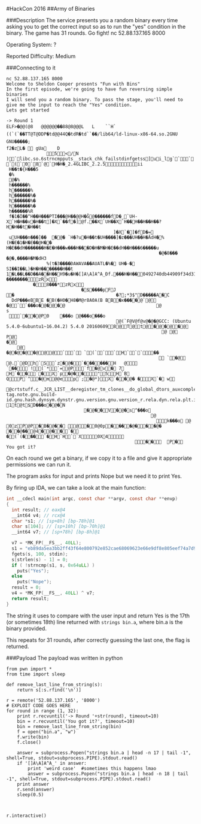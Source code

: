 #HackCon 2016
##Army of Binaries

###Description
The service presents you a random binary every time asking you to get the correct input so as to run the "yes" condition in the binary. The game has 31 rounds. Go fight! nc 52.88.137.165 8000

Operating System: ?

Reported Difficulty: Medium

###Connecting to it

```
nc 52.88.137.165 8000
Welcome to Sheldon Cooper presents "Fun with Bins"
In the first episode, we're going to have fun reversing simple binaries
I will send you a random binary. To pass the stage, you'll need to give me the input to reach the "Yes" condition.
Lets get started

-> Round 1
ELF>�@@(@8	@@@@@@��88@8@@@L	L	 ``H` ((`(`��TT@T@DDP�td@@44Q�tdR�td``��/lib64/ld-linux-x86-64.so.2GNU GNU�����;
f2�zL�  gUa    D
               5</N )`libc.so.6strncmpputs__stack_chk_failstdinfgetss]ui_lg``` `(`0`8`@`H�H�_2.4GLIBC_2.2.5ii
 H��t�{H���5
 �%
 @�%
 h������%
 h������%
 h������%�
 h������%�
 h������%�
 h������%R
 f�1�I��^H��H���PTI���@H��@@H�Ǧ@������fD�_`UH-X`H�H��v�H��t]�X`��f�]@f.��X`UH��X`H��H��H��H��?H�H��t�H��t
                                        ]�X`�]�fD�=
 uUH���n���]��	 �@� `H�?u�H��t�UH����]�z���UH��H�ĀdH�%(H�E�1�H�E��@H��	 H�E��dH�������H�E�H���w���H���D�H�M�H�E��dH��H���6�����u
                                                         �@�8���
�@�,����H�M�dH3
               %(t�3����ÐAWAVA��AUATL�%� UH�-� SI��I��L)�H�H�������H��t 1�L��L��D��A��H��H9�u�H�[]A\A]A^A_Ðf.���H�H��0492740db44909f34d319ec6e37c71872c6ef7472de45f280fe54a645df3e01f2a56c173b7d8ebYesNope;4��������P����� ��������zRx
          �8���*zRx
                            �$����pFJ
�                                      �?;*3$"D�����A�C
  DdP���eBBE �B(�H0�H8�M@r8A0A(B BB�x����@`@
�@``���o�@�@�@                                  @
s
 `��@P0	���o @���o���o
                                         @(`F@V@f@v@�@�@GCC: (Ubuntu 5.4.0-6ubuntu1~16.04.2) 5.4.0 201606098@T@t@�@�@�@
                                                          @ @	P@
�@
    @
�@�@�@�@@@`` `(```H```��
                                                          `�@ @.`@Dh`S`z�@�`������H	@ `��`!(`*`=@P`f�@v� 7 H`��`�X`p�@��"5H`B QP`^�@m@@ep`;�@*}X`��@� �X`� w
                                 @crtstuff.c__JCR_LIST__deregister_tm_clones__do_global_dtors_auxcompleted.7585__do_global_dtors_aux_fini_array_entryframe_dummy__frame_dummy_init_array_entry0492740db44909f34d319ec6e37c71872c6ef7472de45f280fe54a645df3e01f2a56c173b7d8eb.c__FRAME_END____JCR_END____init_array_end_DYNAMIC__init_array_start__GNU_EH_FRAME_HDR_GLOBAL_OFFSET_TABLE___libc_csu_finistrncmp@@GLIBC_2.2.5_ITM_deregisterTMCloneTableputs@@GLIBC_2.2.5stdin@@GLIBC_2.2.5_edatastrlen@@GLIBC_2.2.5__stack_chk_fail@@GLIBC_2.4__libc_start_main@@GLIBC_2.2.5fgets@@GLIBC_2.2.5__data_start__gmon_start____dso_handle_IO_stdin_used__libc_csu_init__bss_startmain_Jv_RegisterClasses__TMC_END___ITM_registerTMCloneTable.symtab.strtab.shstrtab.interp.note.ABI-tag.note.gnu.build-id.gnu.hash.dynsym.dynstr.gnu.version.gnu.version_r.rela.dyn.rela.plt.init.plt.got.text.fini.rodata.eh_frame_hdr.eh_frame.init_array.fini_array.jcr.dynamic.got.plt.data.bss.comment8@8#T@T 1t@t$D���o�@�N
                             �@��V�@�s^���o
                                                      @
                                                        k���o @ 0zP@P�B�@�� @�0@0p����@���@�	��@��@4�@��`� �(`(���`�H`H``X0X4
                                                ��	P�
You got it?
```

On each round we get a binary, if we copy it to a file and give it appropriate permissions we can run it.

The program asks for input and prints Nope but we need it to print Yes.


By firing up IDA, we can take a look at the main function:
```c
int __cdecl main(int argc, const char **argv, const char **envp)
{
  int result; // eax@4
  __int64 v4; // rcx@4
  char *s1; // [sp+8h] [bp-78h]@1
  char s[104]; // [sp+10h] [bp-70h]@1
  __int64 v7; // [sp+78h] [bp-8h]@1

  v7 = *MK_FP(__FS__, 40LL);
  s1 = "eb89da5ea3bb2ff43f64e800792e852cae68069623e66e9df8e805eef74a7d99e97e6842a6";
  fgets(s, 100, stdin);
  s[strlen(s) - 1] = 0;
  if ( !strncmp(s1, s, 0x64uLL) )
    puts("Yes");
  else
    puts("Nope");
  result = 0;
  v4 = *MK_FP(__FS__, 40LL) ^ v7;
  return result;
}
```

The string it uses to compare with the user input and return Yes is the 17th (or sometimes 18th) line returned with `strings bin.a`, where bin.a is the binary provided.

This repeats for 31 rounds, after correctly guessing the last one, the flag is returned.

###Payload
The payload was written in python
```
from pwn import *
from time import sleep

def remove_last_line_from_string(s):
    return s[:s.rfind('\n')]

r = remote('52.88.137.165', '8000')
# EXPLOIT CODE GOES HERE
for round in range (1, 32):
	print r.recvuntil('-> Round '+str(round), timeout=10)
	bin = r.recvuntil('You got it?', timeout=10)	
	bin = remove_last_line_from_string(bin)
	f = open("bin.a", "w")
	f.write(bin)
	f.close()

	answer = subprocess.Popen("strings bin.a | head -n 17 | tail -1", shell=True, stdout=subprocess.PIPE).stdout.read()
	if '[]A\A]A^A_' in answer:
		print 'weird case'	#sometimes this happens lmao
		answer = subprocess.Popen("strings bin.a | head -n 18 | tail -1", shell=True, stdout=subprocess.PIPE).stdout.read()
	print answer
	r.send(answer)
	sleep(0.5)


		
r.interactive()
```
